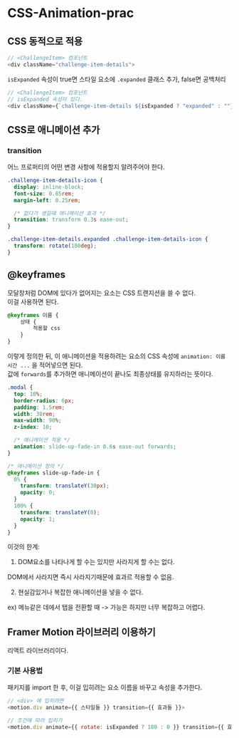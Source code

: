 # CSS-Animation-prac

## CSS 동적으로 적용

```js
// <ChallengeItem> 컴포넌트
<div className="challenge-item-details">
```

`isExpanded` 속성이 true면 스타일 요소에 `.expanded` 클래스 추가, false면 공백처리

```js
// <ChallengeItem> 컴포넌트
// isExpanded 속성이 있다.
<div className={`challenge-item-details ${isExpanded ? "expanded" : ""}`} >
```

## CSS로 애니메이션 추가

### transition

어느 프로퍼티의 어떤 변경 사항에 적용할지 알려주어야 한다.

```css
.challenge-item-details-icon {
  display: inline-block;
  font-size: 0.85rem;
  margin-left: 0.25rem;

  /* 없다가 생길때 애니메이션 효과 */
  transition: transform 0.3s ease-out;
}

.challenge-item-details.expanded .challenge-item-details-icon {
  transform: rotate(180deg);
}
```

## @keyframes

모달창처럼 DOM에 있다가 없어지는 요소는 CSS 트랜지션을 쓸 수 없다.  
이걸 사용하면 된다.

```css
@keyframes 이름 {
    상태 {
        적용할 css
    }
}
```

이렇게 정의한 뒤, 이 애니메이션을 적용하려는 요소의 CSS 속성에 `animation: 이름 시간 ...` 을 적어넣으면 된다.  
값에 `forwards`를 추가하면 애니메이션이 끝나도 최종상태를 유지하라는 뜻이다.

```css
.modal {
  top: 10%;
  border-radius: 6px;
  padding: 1.5rem;
  width: 30rem;
  max-width: 90%;
  z-index: 10;

  /* 애니메이션 적용 */
  animation: slide-up-fade-in 0.6s ease-out forwards;
}

/* 애니메이션 정의 */
@keyframes slide-up-fade-in {
  0% {
    transform: translateY(30px);
    opacity: 0;
  }
  100% {
    transform: translateY(0);
    opacity: 1;
  }
}
```

이것의 한계:

1. DOM요소를 나타나게 할 수는 있지만 사라지게 할 수는 없다.

DOM에서 사라지면 즉시 사라지기때문에 효과르 적용할 수 없음.

2. 현실감있거나 복잡한 애니메이션을 넣을 수 없다.

ex) 메뉴같은 데에서 탭을 전환할 때 -> 가능은 하지만 너무 복잡하고 어렵다.

## Framer Motion 라이브러리 이용하기

리액트 라이브러리이다.

### 기본 사용법

패키지를 import 한 후,
이걸 입히려는 요소 이름을 바꾸고 속성을 추가한다.

```js
// <div> 에 입히려면
<motion.div animate={{ 스타일들 }} transition={{ 효과들 }}>

// 조건에 따라 입히기
<motion.div animate={{ rotate: isExpanded ? 180 : 0 }} transition={{ 효과들 }}>
```
